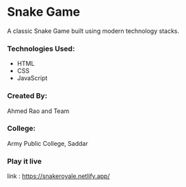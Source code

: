 # Snake Game

A classic Snake Game built using modern technology stacks.  

### Technologies Used:  
- HTML  
- CSS  
- JavaScript  

### Created By:  
Ahmed Rao and Team  

### College:  
Army Public College, Saddar  

### Play it live
link : https://snakeroyale.netlify.app/
